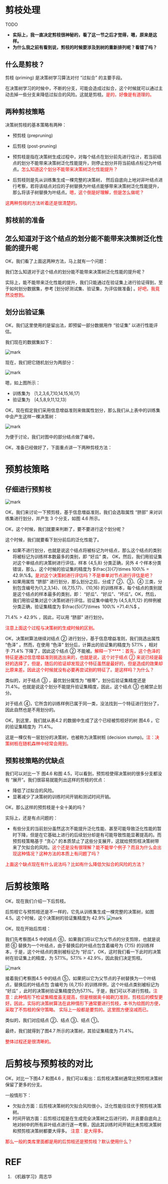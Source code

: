 # 剪枝处理


TODO

* **实际上，我一直决定剪枝很神秘的，看了这一节之后才觉得，嗯，原来是这样。**
* **为什么我之前有看到说，剪枝的时候要涉及到树的重新排列呢？看错了吗？**







## 什么是剪枝？


剪枝 (priming) 是决策树学习算法对付 “过拟合” 的主要手段。

在决策树学习的时候中，不断的分支，可能会造成过拟合，这个时候就可以通过主动去掉一些分支来降低过拟合的风险。这就是剪枝。<span style="color:red;">是的，好像是有道理的。</span>


## 两种剪枝策略

决策树剪枝的基本策略有两种：

- 预剪枝 (prepruning)
- 后剪枝 (post-pruning)


- 预剪枝是指在决策树生成过程中，对每个结点在划分前先进行估计，若当前结点的划分不能带来决策树泛化性能提升，则停止划分并将当前结点标记为叶结点。<span style="color:red;">怎么知道这个划分不能带来决策树泛化性能提升？</span>
- 后剪枝则是先从训练集生成一棵完整的决策树， 然后自底向上地对非叶结点进行考察，若将该结点对应的子树替换为叶结点能够带来决策树泛化性能提升，那么将该子树替换为叶结点。<span style="color:red;">嗯，这个倒是好理解，但是怎么做呢？</span>


<span style="color:red;">这两种剪枝的方法听着还是很清楚的。</span>

## 剪枝前的准备

## 怎么知道对于这个结点的划分能不能带来决策树泛化性能的提升呢

OK，我们看了上面这两种方法，马上就有一个问题：

我们怎么知道对于这个结点的划分能不能带来决策树泛化性能的提升呢？

实际上，能不能带来泛化性能的提升，我们只能通过在验证集上进行验证得到，至于如何划分数据集，参考 [划分好测试集、验证集，为评估做准备] 。<span style="color:red;">好吧，我竟然没想到。</span>


## 划分出验证集


OK，我们这里使用的是留出法，即预留一部分数据用作 “验证集” 以进行性能评估。

我们现在的数据集如下：

![mark](http://pacdb2bfr.bkt.clouddn.com/blog/image/180626/cib75L00df.png?imageslim)

现在，我们把它随机划分为两部分：

![mark](http://pacdb2bfr.bkt.clouddn.com/blog/image/180626/6hm6IBbcim.png?imageslim)


嗯，如上图所示：

* 训练集为 ｛1,2,3,6,7,10,14,15,16,17｝
* 验证集为 ｛4,5,8,9,11,12,13｝


OK，现在假定我们采用信息增益准则来做属性划分，那么我们从上表中的训练集中会产生这样一棵决策树：


![mark](http://pacdb2bfr.bkt.clouddn.com/blog/image/180626/mLGFgC43Ca.png?imageslim)


为便于讨论，我们对图中的部分结点做了编号。

OK，准备已经做好了，下面重点讲一下两种剪枝方法：




# 预剪枝策略

## 仔细进行预剪枝

![mark](http://pacdb2bfr.bkt.clouddn.com/blog/image/180626/43eE2Ig7G0.png?imageslim)


OK，我们来讨论一下预剪枝，基于信息増益准则，我们会选取属性 “脐部” 来对训练集进行划分，并产生 3 个分支，如图 4.6 所示。

OK，这个时候，我们就要来判断了，要不要进行这个划分呢？

这个时候，我们就要看下划分前后的泛化性能了。

* 如果不进行划分，也就是说这个结点将被标记为叶结点，那么这个结点的类别将被标记为训练样本数最多的类别，即 “好瓜” 类， OK，然后，我们用验证集对这个单结点的决策树进行评估，样本 {4,5,8} 分类正确，另外 4 个样本分类错误，那么，这个时候的验证集的精度为 $\frac{3}{7}\times 100\% = 42.9\%$。<span style="color:red;">是对这个决策树进行评估吗？不是单单对节点进行评估是吧？</span>
* 如果用属性 “脐部” 进行划分，那么划分之后，分成了 ②、③、④ 三类，分别包含编号为{1,2,3,14}、{6,7,15,17}、{10,16} 的训练样本，每个结点的类别就是这个结点的样本最多的类别，即： “好瓜”、“好瓜”、“坏瓜”。OK，然后，我们用验证集对这个决策树进行评估，验证集中编号为 {4,5,8,11,12} 的样例被分类正确，验证集精度为 $\frac{5}{7}\times  100\% =71.4\%$ 。


$71.4\% > 42.9\%$ ，因此，可以用 “脐部” 进行划分。

<span style="color:red;">注意上面这个过程与决策树的生成时候的区别。</span>

OK，决策树算法继续对结点 ② 进行划分，基于信息增益准则，我们挑选出属性 “色泽” 。然而，在使用 “色泽” 划分后，计算出的验证集的精度为 57.1% ，相对于 71.4% 下降了，因此这个结点 ② 不能被。<span style="color:red;">解释一下****：首先，这个色泽的特征是通过信息增益准则挑选出来的，也就是说，这个对于结点 ② 来说已经是最好的选择了，但是，随后的验证却发现这个特征虽然是最好的，但是造成的效果却比原来差。因此这个时候就没有必要再尝试别的特征了。是这样吗？为什么？</span>

类似的，对于结点 ③ ，最优划分属性为 "根蒂"，划分后验证集精度还是 71.4%。也就是说这个划分不能提升验证集精度，因此，这个结点 ③ 也被禁止划分。

对于结点 ④，它所含的训练样例已属于同一类，没法找到一个特征进行划分了，因此自然也是不用划分的。

OK，到这里，我们就从表4.2 的数据中生成了这个已经被剪枝好的树 图4.6 。它的验证集精度为  71.4%。

这是一棵仅有一层划分的决策树，也被称为决策树桩 (decision stump)。<span style="color:red;">注：决策树桩在随机森林中经常会用到。</span>


## 预剪枝策略的优缺点

我们可以对比一下 图4.6 和图 4.5，可以看到，预剪枝使得决策树的很多分支都没有 “展开”。我们很容易就能列出这样的剪枝的优点：

* 降低了过拟合的风险。
* 显著减少了决策树的训练时间开销和测试时间开销。


OK，那么这样的预剪枝是十全十美的吗？

实际上，还是有点问题的：


  * 有些分支的当前划分虽然这次不能提升泛化性能、甚至可能导致泛化性能的暂时下降，但是在它基础上进行的后续划分却是有可能导致性能显著提高的。而预剪枝策略基于 “贪心” 的本质禁止了这些分支展开，这就给预剪枝决策树带来了欠拟合的风险。<span style="color:red;">这个还是没有很理解？能不能举个例子？而且为什么会出现这种情况？这种方法的本质上有问题了吗？</span>


<span style="color:red;">上面这个缺点现在有什么说法吗？比如有什么降低欠拟合的风险的方法？</span>




# 后剪枝策略


OK，现在我们介绍一下后剪枝。

后剪枝它与预剪枝还是不一样的，它先从训练集生成一棵完整的决策树，如图4.5。这个时候，这个决策树的验证集精度为 42.9%
![mark](http://pacdb2bfr.bkt.clouddn.com/blog/image/180626/GE4bCh919E.png?imageslim)


OK，现在开始后剪枝：

我们先考察图4.5 中的结点 ⑥，如果我们将以它为父节点的分支剪除，也就是说把 ⑥ 替换为一个叶结点，由于替换后的叶结点包含着编号为 {7,15} 的训练样本，于是，这个叶结点的类别被标记为 “好瓜”，OK，这时我们看一下此时的决策树在验证集上的精度，为 57.1%。57.1% > 42.9%，因此我们决定剪枝。


![mark](http://pacdb2bfr.bkt.clouddn.com/blog/image/180626/h44A5GEmDg.png?imageslim)


接着我们考察图4.5 中的结点 ⑤，如果把以它为父节点的子树替换为一个叶结点，替换后的叶结点包 含编号为 {6,7,15} 的训练样例，这个叶结点类别被标记为 “好瓜” ，此时的决策树验证集精度仍为57.1%。于是，我们可以不进行剪枝。<span style="color:red;">注意：此种情形下检证集精度虽无提高，但是根据奥卡姆剃刀准则，剪枝后的模型更好。因此，实际的决策树算法在此种情形下通常要进行剪枝，本书为绘图的方便，采取了不剪枝的保守策略。 实际上一般都是要剪的。这里图方便没减而已。</span>

类似的，我们对应结点 ②、结点 ③、结点 ①。

最终，我们就得到了图4.7 所示的决策树，其验证集精度为 71.4%。

<span style="color:red;">整体过程还是很清晰的。</span>




# 后剪枝与预剪枝的对比

OK，对比一下图4.7 和图4.6 ，我们可以看出：后剪枝决策树通常比预剪枝决策树保留了更多的分支。

一般情形下：
  * 欠拟合方面：后剪枝决策树的欠拟合风险很小，泛化性能往往优于预剪枝决策树。
  * 时间开销方面：后剪枝过程是在生成完全决策树之后进行的，并且要自底向上地对树中的所有非叶结点进行逐一考察，因此其训练时间开销比未剪枝决策树和预剪枝决策树都要大得多。 <span style="color:red;">注意：是大得多。</span>


<span style="color:red;">那么一般的类库里面都是用的后剪枝还是预剪枝？默认使用什么？</span>



# REF
1. 《机器学习》周志华
